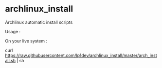 # archlinux_install
Archlinux automatic install scripts
 
Usage : 

On your live system :

curl https://raw.githubusercontent.com/lp1dev/archlinux_install/master/arch_install.sh | sh
